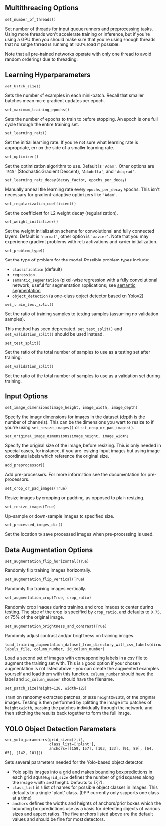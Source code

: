 ## Multithreading Options

```
set_number_of_threads()
```

Set number of threads for input queue runners and preprocessing tasks. Using more threads won't accelerate training or inference, but if you're using a GPU then you should make sure that you're using enough threads that no single thread is running at 100% load if possible.

Note that all pre-trained networks operate with only one thread to avoid random orderings due to threading.

## Learning Hyperparameters

```
set_batch_size()
```

Sets the number of examples in each mini-batch. Recall that smaller batches mean more gradient updates per epoch.

```
set_maximum_training_epochs()
```

Sets the number of epochs to train to before stopping. An epoch is one full cycle through the entire training set.

```
set_learning_rate()
```

Set the initial learning rate. If you're not sure what learning rate is appropriate, err on the side of a smaller learning rate.

```
set_optimizer()
```

Set the optimization algorithm to use. Default is `'Adam'`. Other options are `'SGD'` (Stochastic Gradient Descent), `'Adadelta'`, and `'Adagrad'`.

```
set_learning_rate_decay(decay_factor, epochs_per_decay)
```

Manually anneal the learning rate every `epochs_per_decay` epochs. This isn't necessary for gradient-adaptive optimizers like `'Adam'`.

```
set_regularization_coefficient()
```

Set the coefficient for L2 weight decay (regularization).

```
set_weight_initializer()
```

Set the weight initialization scheme for convolutional and fully connected layers. Default is `'normal'`, other option is `'xavier'`. Note that you may experience gradient problems with relu activations and xavier initialization.

```
set_problem_type()
```

Set the type of problem for the model. Possible problem types include:
- `classification` (default)
- `regression`
- `semantic_segmentation` (pixel-wise regression with a fully convolutional network, useful for segmentation applications; see [semantic segmentation](/Semantic-Segmentation/))
- `object_detection` (a one-class object detector based on [Yolov2](https://arxiv.org/pdf/1612.08242.pdf))

```
set_train_test_split()
```

Set the ratio of training samples to testing samples (assuming no validation samples).

This method has been deprecated. `set_test_split()` and `set_validation_split()` should be used instead.

```
set_test_split()
```

Set the ratio of the total number of samples to use as a testing set after training.

```
set_validation_split()
```

Set the ratio of the total number of samples to use as a validation set during training.

## Input Options

```
set_image_dimensions(image_height, image_width, image_depth)
```

Specify the image dimensions for images in the dataset (depth is the number of channels). This can be the dimensions you want to resize to if you're using `set_resize_images()` or `set_crop_or_pad_images()`.

```
set_original_image_dimensions(image_height, image_width)
```

Specify the original size of the image, before resizing. This is only needed in special cases, for instance, if you are resizing input images but using image coordinate labels which reference the original size.

```
add_preprocessor()
```

Add pre-processors. For more information see the documentation for pre-processors.

```
set_crop_or_pad_images(True)
```

Resize images by cropping or padding, as opposed to plain resizing.

```
set_resize_images(True)
```

Up-sample or down-sample images to specified size.

```
set_processed_images_dir()
```

Set the location to save processed images when pre-processing is used.

## Data Augmentation Options

```
set_augmentation_flip_horizontal(True)
```

Randomly flip training images horizontally.

```
set_augmentation_flip_vertical(True)
```

Randomly flip training images vertically.

```
set_augmentation_crop(True, crop_ratio)
```

Randomly crop images during training, and crop images to center during testing. The size of the crop is specified by `crop_ratio`, and defaults to `0.75`, or 75% of the original image.

```
set_augmentation_brightness_and_contrast(True)
```

Randomly adjust contrast and/or brightness on training images.


```
load_training_augmentation_dataset_from_directory_with_csv_labels(dirname, labels_file, column_number, id_column_number)
```

Load a second set of images with corresponding labels in a csv file to augment the training set with. This is a good option if your chosen augmentation is not listed above - you can create the augmented examples yourself and load them with this function. `column_number` should have the label and `id_column_number` should have the filename.

```
set_patch_size(height=128, width=128)
```

Train on randomly extracted patches, of size `height`x`width`, of the original images. Testing is then performed by splitting the image into patches of `height`x`width`, passing the patches individually through the network, and then stitching the results back together to form the full image. 

## YOLO Object Detection Parameters

```
set_yolo_parameters(grid_size=[7,7],
                    class_list=['plant'], 
                    anchors=[[159, 157], [103, 133], [91, 89], [64, 65], [142, 101]])
```

Sets several parameters needed for the Yolo-based object detector.

- Yolo splits images into a grid and makes bounding box predictions in each grid square.`grid_size` defines the number of grid squares along the image width and height. Defaults to [7,7].
- `class_list` is a list of names for possible object classes in images. This defaults to a single 'plant' class. (DPP currently only supports one class at a time)
- `anchors` defines the widths and heights of anchors/prior boxes which the bounding box predictions use as a basis for detecting objects of various sizes and aspect ratios. The five anchors listed above are the default values and should be fine for most detectors.